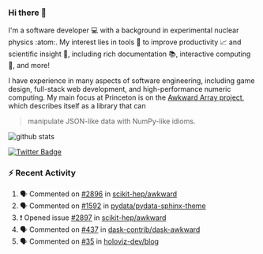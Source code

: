 ### Hi there 👋 

I'm a software developer 💻 with a background in experimental nuclear physics :atom:. My interest lies in tools :wrench: to improve productivity :chart_with_upwards_trend: and scientific insight :telescope:, including rich documentation 📚, interactive computing 🧮, and more! 

I have experience in many aspects of software engineering, including game design, full-stack web development, and high-performance numeric computing. My main focus at Princeton is on the [Awkward Array project](awkward-array.org/), which describes itself as a library that can 
> manipulate JSON-like data with NumPy-like idioms.

![github stats](https://github-readme-stats.vercel.app/api?username=agoose77&show_icons=true&hide_rank=true&hide_title=true&bg_color=30,e76445,904e95&text_color=efe3ec&icon_color=efe3ec)
<!--
**agoose77/agoose77** is a ✨ _special_ ✨ repository because its `README.md` (this file) appears on your GitHub profile.

Here are some ideas to get you started:

- 🔭 I’m currently working on ...
- 🌱 I’m currently learning ...
- 👯 I’m looking to collaborate on ...
- 🤔 I’m looking for help with ...
- 💬 Ask me about ...
- 📫 How to reach me: ...
- 😄 Pronouns: ...
- ⚡ Fun fact: ...
-->

[![Twitter Badge](https://img.shields.io/twitter/follow/agoose77?style=flat-square&logo=Twitter&logoColor=white&color=cornflowerblue)](https://twitter.com/agoose77)

### :zap: Recent Activity

<!--START_SECTION:activity-->
1. 🗣 Commented on [#2896](https://github.com/scikit-hep/awkward/pull/2896#issuecomment-1855715332) in [scikit-hep/awkward](https://github.com/scikit-hep/awkward)
2. 🗣 Commented on [#1592](https://github.com/pydata/pydata-sphinx-theme/pull/1592#issuecomment-1854487680) in [pydata/pydata-sphinx-theme](https://github.com/pydata/pydata-sphinx-theme)
3. ❗ Opened issue [#2897](https://github.com/scikit-hep/awkward/issues/2897) in [scikit-hep/awkward](https://github.com/scikit-hep/awkward)
4. 🗣 Commented on [#437](https://github.com/dask-contrib/dask-awkward/pull/437#issuecomment-1853944498) in [dask-contrib/dask-awkward](https://github.com/dask-contrib/dask-awkward)
5. 🗣 Commented on [#35](https://github.com/holoviz-dev/blog/pull/35#issuecomment-1853931545) in [holoviz-dev/blog](https://github.com/holoviz-dev/blog)
<!--END_SECTION:activity-->
